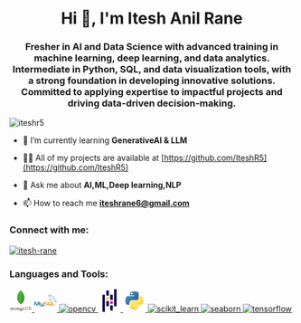 <h1 align="center">Hi 👋, I'm Itesh Anil Rane</h1>
<h3 align="center">Fresher in AI and Data Science with advanced training in machine learning, deep learning, and data analytics. Intermediate in Python, SQL, and data visualization tools, with a strong foundation in developing innovative solutions. Committed to applying expertise to impactful projects and driving data-driven decision-making.</h3>

<p align="left"> <img src="https://komarev.com/ghpvc/?username=iteshr5&label=Profile%20views&color=0e75b6&style=flat" alt="iteshr5" /> </p>

- 🌱 I’m currently learning **GenerativeAI & LLM**

- 👨‍💻 All of my projects are available at [https://github.com/IteshR5](https://github.com/IteshR5)

- 💬 Ask me about **AI,ML,Deep learning,NLP**

- 📫 How to reach me **iteshrane6@gmail.com**

<h3 align="left">Connect with me:</h3>
<p align="left">
<a href="https://linkedin.com/in/itesh-rane" target="blank"><img align="center" src="https://raw.githubusercontent.com/rahuldkjain/github-profile-readme-generator/master/src/images/icons/Social/linked-in-alt.svg" alt="itesh-rane" height="30" width="40" /></a>
</p>

<h3 align="left">Languages and Tools:</h3>
<p align="left"> <a href="https://www.mongodb.com/" target="_blank" rel="noreferrer"> <img src="https://raw.githubusercontent.com/devicons/devicon/master/icons/mongodb/mongodb-original-wordmark.svg" alt="mongodb" width="40" height="40"/> </a> <a href="https://www.mysql.com/" target="_blank" rel="noreferrer"> <img src="https://raw.githubusercontent.com/devicons/devicon/master/icons/mysql/mysql-original-wordmark.svg" alt="mysql" width="40" height="40"/> </a> <a href="https://opencv.org/" target="_blank" rel="noreferrer"> <img src="https://www.vectorlogo.zone/logos/opencv/opencv-icon.svg" alt="opencv" width="40" height="40"/> </a> <a href="https://pandas.pydata.org/" target="_blank" rel="noreferrer"> <img src="https://raw.githubusercontent.com/devicons/devicon/2ae2a900d2f041da66e950e4d48052658d850630/icons/pandas/pandas-original.svg" alt="pandas" width="40" height="40"/> </a> <a href="https://www.python.org" target="_blank" rel="noreferrer"> <img src="https://raw.githubusercontent.com/devicons/devicon/master/icons/python/python-original.svg" alt="python" width="40" height="40"/> </a> <a href="https://scikit-learn.org/" target="_blank" rel="noreferrer"> <img src="https://upload.wikimedia.org/wikipedia/commons/0/05/Scikit_learn_logo_small.svg" alt="scikit_learn" width="40" height="40"/> </a> <a href="https://seaborn.pydata.org/" target="_blank" rel="noreferrer"> <img src="https://seaborn.pydata.org/_images/logo-mark-lightbg.svg" alt="seaborn" width="40" height="40"/> </a> <a href="https://www.tensorflow.org" target="_blank" rel="noreferrer"> <img src="https://www.vectorlogo.zone/logos/tensorflow/tensorflow-icon.svg" alt="tensorflow" width="40" height="40"/> </a> </p>
